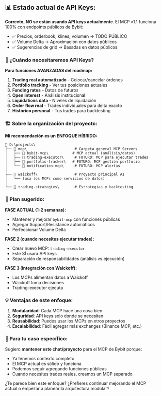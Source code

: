 ## 📊 Estado actual de API Keys:

**Correcto, NO se están usando API keys actualmente**. El MCP v1.1 funciona 100% con endpoints públicos de Bybit:
- ✅ Precios, orderbook, klines, volumen → TODO PÚBLICO
- ✅ Volume Delta → Aproximación con datos públicos
- ✅ Sugerencias de grid → Basadas en datos públicos

### 🔑 ¿Cuándo necesitaremos API Keys?

**Para funciones AVANZADAS del roadmap:**
1. **Trading real automatizado** - Colocar/cancelar órdenes
2. **Portfolio tracking** - Ver tus posiciones actuales
3. **Funding rates** - Datos de futuros
4. **Open interest** - Análisis institucional
5. **Liquidations data** - Niveles de liquidación
6. **Order flow real** - Trades individuales para delta exacto
7. **Histórico personal** - Tus trades para backtesting

### 🏗️ Sobre la organización del proyecto:

**Mi recomendación es un ENFOQUE HÍBRIDO:**

```
📁 D:\projects\
├── 📁 mcp\                      # Carpeta general MCP Servers
│   ├── 📁 bybit-mcp\           # MCP actual (análisis/datos)
│   ├── 📁 trading-executor\     # FUTURO: MCP para ejecutar trades
│   ├── 📁 portfolio-tracker\   # FUTURO: MCP gestión portfolio
│   └── 📁 notification-mcp\     # FUTURO: MCP alertas
│
├── 📁 waickoff\                 # Proyecto principal AI
│   └── (usa los MCPs como servicios de datos)
│
└── 📁 trading-strategies\       # Estrategias y backtesting
```

### 🎯 Plan sugerido:

**FASE ACTUAL (1-2 semanas):**
- Mantener y mejorar `bybit-mcp` con funciones públicas
- Agregar Support/Resistance automáticos
- Perfeccionar Volume Delta

**FASE 2 (cuando necesites ejecutar trades):**
- Crear nuevo MCP: `trading-executor`
- Este SÍ usará API keys
- Separación de responsabilidades (análisis vs ejecución)

**FASE 3 (integración con Waickoff):**
- Los MCPs alimentan datos a Waickoff
- Waickoff toma decisiones
- Trading-executor ejecuta

### 💡 Ventajas de este enfoque:

1. **Modularidad**: Cada MCP hace una cosa bien
2. **Seguridad**: API keys solo donde se necesitan
3. **Reusabilidad**: Puedes usar los MCPs en otros proyectos
4. **Escalabilidad**: Fácil agregar más exchanges (Binance MCP, etc.)

### 📝 Para tu caso específico:

Sugiero **mantener este chat/proyecto** para el MCP de Bybit porque:
- Ya tenemos contexto completo
- El MCP actual es sólido y funciona
- Podemos seguir agregando funciones públicas
- Cuando necesites trades reales, creamos un MCP separado

¿Te parece bien este enfoque? ¿Prefieres continuar mejorando el MCP actual o empezar a planear la arquitectura modular?